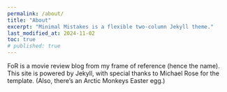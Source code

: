 ```yaml
---
permalink: /about/
title: "About"
excerpt: "Minimal Mistakes is a flexible two-column Jekyll theme."
last_modified_at: 2024-11-02
toc: true
# published: true
---
```


FoR is a movie review blog from my frame of reference (hence the name). This site is powered by Jekyll, with special thanks to Michael Rose for the template. (Also, there’s an Arctic Monkeys Easter egg.)
